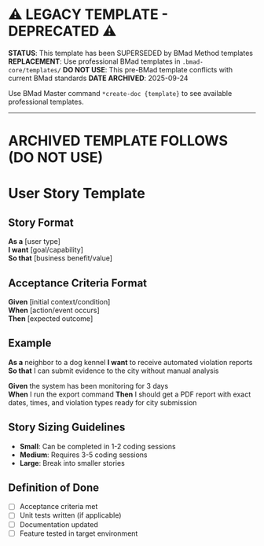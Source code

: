 # ⚠️ LEGACY TEMPLATE - DEPRECATED ⚠️

**STATUS**: This template has been SUPERSEDED by BMad Method templates
**REPLACEMENT**: Use professional BMad templates in `.bmad-core/templates/`
**DO NOT USE**: This pre-BMad template conflicts with current BMad standards
**DATE ARCHIVED**: 2025-09-24

Use BMad Master command `*create-doc {template}` to see available professional templates.

---

# ARCHIVED TEMPLATE FOLLOWS (DO NOT USE)

# User Story Template

## Story Format
**As a** [user type]  
**I want** [goal/capability]  
**So that** [business benefit/value]

## Acceptance Criteria Format
**Given** [initial context/condition]  
**When** [action/event occurs]  
**Then** [expected outcome]

## Example
**As a** neighbor to a dog kennel
**I want** to receive automated violation reports  
**So that** I can submit evidence to the city without manual analysis  

**Given** the system has been monitoring for 3 days  
**When** I run the export command
**Then** I should get a PDF report with exact dates, times, and violation types ready for city submission

## Story Sizing Guidelines
- **Small**: Can be completed in 1-2 coding sessions
- **Medium**: Requires 3-5 coding sessions
- **Large**: Break into smaller stories

## Definition of Done
- [ ] Acceptance criteria met
- [ ] Unit tests written (if applicable)
- [ ] Documentation updated
- [ ] Feature tested in target environment